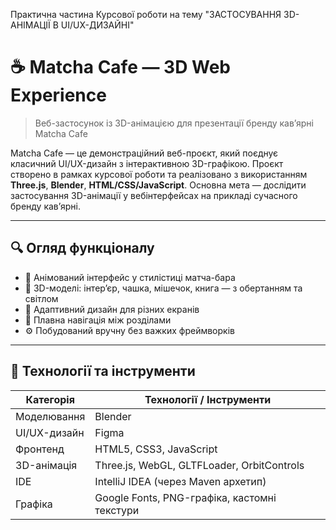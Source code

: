 Практична частина Курсової роботи на тему
"ЗАСТОСУВАННЯ 3D-АНІМАЦІЇ В UI/UX-ДИЗАЙНІ"

# ☕ Matcha Cafe — 3D Web Experience

> Веб-застосунок із 3D-анімацією для презентації бренду кав’ярні Matcha Cafe

Matcha Cafe — це демонстраційний веб-проєкт, який поєднує класичний UI/UX-дизайн з інтерактивною 3D-графікою. Проєкт створено в рамках курсової роботи та реалізовано з використанням **Three.js**, **Blender**, **HTML/CSS/JavaScript**. Основна мета — дослідити застосування 3D-анімації у вебінтерфейсах на прикладі сучасного бренду кав’ярні.

---

## 🔍 Огляд функціоналу

- 🎨 Анімований інтерфейс у стилістиці матча-бара
- 🧊 3D-моделі: інтер’єр, чашка, мішечок, книга — з обертанням та світлом
- 📱 Адаптивний дизайн для різних екранів
- 🔁 Плавна навігація між розділами
- ⚙️ Побудований вручну без важких фреймворків

---

## 🚀 Технології та інструменти

| Категорія     | Технології / Інструменти                          |
|---------------|---------------------------------------------------|
| Моделювання   | Blender                                            |
| UI/UX-дизайн  | Figma                                              |
| Фронтенд      | HTML5, CSS3, JavaScript                           |
| 3D-анімація   | Three.js, WebGL, GLTFLoader, OrbitControls        |
| IDE           | IntelliJ IDEA (через Maven архетип)              |
| Графіка       | Google Fonts, PNG-графіка, кастомні текстури     |


